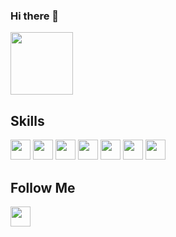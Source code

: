 ### Hi there 👋

<!--
**mikesheehy/mikesheehy** is a ✨ _special_ ✨ repository because its `README.md` (this file) appears on your GitHub profile.

Here are some ideas to get you started:

- 🔭 I’m currently working on ...
- 🌱 I’m currently learning ...
- 👯 I’m looking to collaborate on ...
- 🤔 I’m looking for help with ...
- 💬 Ask me about ...
- 📫 How to reach me: ...
- 😄 Pronouns: ...
- ⚡ Fun fact: ...
-->
<a href="URL_REDIRECT" target="blank"><img align="center" src="URL_TO_YOUR_IMAGE" height="100" /></a>
<div>
  <h2>Skills</h2>
  <img height="32" width="32" src="https://unpkg.com/simple-icons@v5/icons/csharp.svg" />
  <img height="32" width="32" src="https://unpkg.com/simple-icons@v5/icons/html5.svg" />
  <img height="32" width="32" src="https://unpkg.com/simple-icons@v5/icons/css3.svg" />
  <img height="32" width="32" src="https://unpkg.com/simple-icons@v5/icons/java.svg" />
  <img height="32" width="32" src="https://unpkg.com/simple-icons@v5/icons/bootstrap.svg" />
  <img height="32" width="32" src="https://unpkg.com/simple-icons@v5/icons/.NET.svg" />
  <img height="32" width="32" src="https://unpkg.com/simple-icons@v5/icons/git.svg" />
</div>
<div>
  <h2>Follow Me</h2>
  <a href="https://twitter.com/_MikeSheehy"><img height="32" width="32" src="https://cdn.jsdelivr.net/npm/simple-icons@v5/icons/twitter.svg" /></a>
</div>
